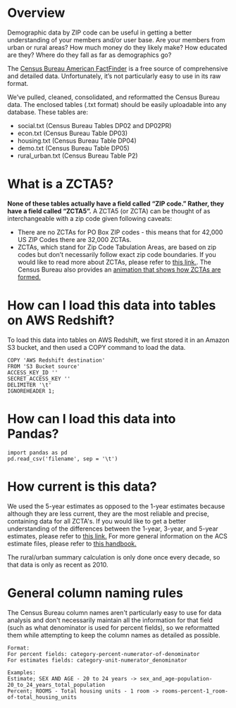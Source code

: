 # Overview

Demographic data by ZIP code can be useful in getting a better understanding of your members and/or user base. Are your members from urban or rural areas? How much money do they likely make? How educated are they? Where do they fall as far as demographics go?

The [Census Bureau American FactFinder](https://factfinder.census.gov/faces/nav/jsf/pages/community_facts.xhtml) is a free source of comprehensive and detailed data. Unfortunately, it’s not particularly easy to use in its raw format.

We’ve pulled, cleaned, consolidated, and reformatted the Census Bureau data. The enclosed tables (.txt format) should be easily uploadable into any database. These tables are:
- social.txt (Census Bureau Tables DP02 and DP02PR)
- econ.txt (Census Bureau Table DP03)
- housing.txt (Census Bureau Table DP04)
- demo.txt (Census Bureau Table DP05)
- rural_urban.txt (Census Bureau Table P2)

# What is a ZCTA5?

**None of these tables actually have a field called “ZIP code.” Rather, they have a field called “ZCTA5”.** A ZCTA5 (or ZCTA) can be thought of as interchangeable with a zip code given following caveats:
- There are no ZCTAs for PO Box ZIP codes - this means that for 42,000 US ZIP Codes there are 32,000 ZCTAs.
- ZCTAs, which stand for Zip Code Tabulation Areas, are based on zip codes but don’t necessarily follow exact zip code boundaries. If you would like to read more about ZCTAs, please refer to [this link.](https://www.census.gov/geo/reference/zctas.html). The Census Bureau also provides an [animation that shows how ZCTAs are formed.](https://www.census.gov/geo/reference/zcta/zcta_delin_anim.html)

# How can I load this data into tables on AWS Redshift?
To load this data into tables on AWS Redshift, we first stored it in an Amazon S3 bucket, and then used a COPY command to load the data.
```
COPY 'AWS Redshift destination'
FROM 'S3 Bucket source'
ACCESS_KEY_ID ''
SECRET_ACCESS_KEY ''
DELIMITER '\t'
IGNOREHEADER 1;
```

# How can I load this data into Pandas?
```
import pandas as pd
pd.read_csv('filename', sep = '\t')
```

# How current is this data?

We used the 5-year estimates as opposed to the 1-year estimates because although they are less current, they are the most reliable and precise, containing data for all ZCTA's. If you would like to get a better understanding of the differences between the 1-year, 3-year, and 5-year estimates, please refer to [this link.](https://www.census.gov/programs-surveys/acs/guidance/estimates.html) For more general information on the ACS estimate files, please refer to [this handbook.](https://www.census.gov/content/dam/Census/library/publications/2018/acs/acs_general_handbook_2018_ch03.pdf)

The rural/urban summary calculation is only done once every decade, so that data is only as recent as 2010.

# General column naming rules

The Census Bureau column names aren't particularly easy to use for data analysis and don't necessarily maintain all the information for that field (such as what denominator is used for percent fields), so we reformatted them while attempting to keep the column names as detailed as possible.

```
Format:
For percent fields: category-percent-numerator-of-denominator
For estimates fields: category-unit-numerator_denominator

Examples:
Estimate; SEX AND AGE - 20 to 24 years -> sex_and_age-population-20_to_24_years_total_population
Percent; ROOMS - Total housing units - 1 room -> rooms-percent-1_room-of-total_housing_units
```
